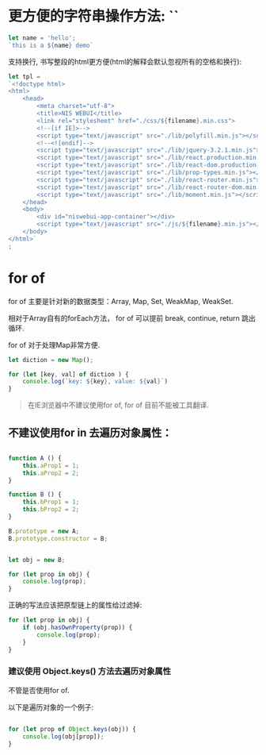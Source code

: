 
# 更方便的字符串操作方法: ``

```js
let name = 'hello';
`this is a ${name} demo`

```

支持换行, 书写整段的html更方便(html的解释会默认忽视所有的空格和换行):
```js
let tpl = 
`<!doctype html>
<html>
    <head>
        <meta charset="utf-8">
        <title>NIS WEBUI</title>
        <link rel="stylesheet" href="./css/${filename}.min.css">
        <!--[if IE]>-->
        <script type="text/javascript" src="./lib/polyfill.min.js"></script>
        <!--<![endif]-->
        <script type="text/javascript" src="./lib/jquery-3.2.1.min.js"></script>
        <script type="text/javascript" src="./lib/react.production.min.js"></script>
        <script type="text/javascript" src="./lib/react-dom.production.min.js"></script>
        <script type="text/javascript" src="./lib/prop-types.min.js"></script>
        <script type="text/javascript" src="./lib/react-router.min.js"></script>
        <script type="text/javascript" src="./lib/react-router-dom.min.js"></script>
        <script type="text/javascript" src="./lib/moment.min.js"></script>
    </head>
    <body>
        <div id="niswebui-app-container"></div>
        <script type="text/javascript" src="./js/${filename}.min.js"></script>
    </body>
</html>`
;
```


# for of
for of 主要是针对新的数据类型：Array, Map, Set, WeakMap, WeakSet.

相对于Array自有的forEach方法， for of 可以提前 break, continue, return 跳出循环.

for of 对于处理Map非常方便.

```js
let diction = new Map();

for (let [key, val] of diction ) {
    console.log(`key: ${key}, value: ${val}`)
}

```


> 在IE浏览器中不建议使用for of, for of 目前不能被工具翻译.


## 不建议使用for in 去遍历对象属性：

```js

function A () {
    this.aProp1 = 1;
    this.aProp2 = 2;
}

function B () {
    this.bProp1 = 1;
    this.bProp2 = 2;
}

B.prototype = new A;
B.prototype.constructor = B;


let obj = new B;

for (let prop in obj) {
    console.log(prop);
}

```
正确的写法应该把原型链上的属性给过滤掉:

```js
for (let prop in obj) {
    if (obj.hasOwnProperty(prop)) {
        console.log(prop);
    }
}

```

### 建议使用 Object.keys() 方法去遍历对象属性
不管是否使用for of.

以下是遍历对象的一个例子:

```js

for (let prop of Object.keys(obj)) {
    console.log(obj[prop]);
}

```
